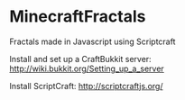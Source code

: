 MinecraftFractals
=================

Fractals made in Javascript using Scriptcraft

Install and set up a CraftBukkit server: http://wiki.bukkit.org/Setting_up_a_server

Install ScriptCraft: http://scriptcraftjs.org/
